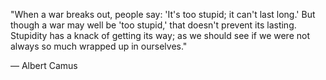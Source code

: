 "When a war breaks out, people say: 'It's too stupid; it can't last long.' But though a war may well be 'too stupid,' that doesn't prevent its lasting. Stupidity has a knack of getting its way; as we should see if we were not always so much wrapped up in ourselves."

&mdash; Albert Camus